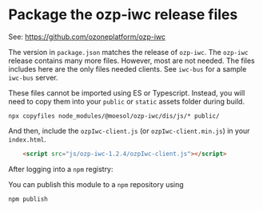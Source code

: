 # Package the ozp-iwc release files

See: https://github.com/ozoneplatform/ozp-iwc

The version in `package.json` matches the release of `ozp-iwc`.
The `ozp-iwc` release contains many more files.
However, most are not needed. The files includes here are the
only files needed clients.
See `iwc-bus` for a sample `iwc-bus` server.

These files cannot be imported using ES or Typescript.
Instead, you will need to copy them into your `public`
or `static` assets folder during build.

```
npx copyfiles node_modules/@moesol/ozp-iwc/dis/js/* public/
```

And then, include the `ozpIwc-client.js` (or `ozpIwc-client.min.js`) in your `index.html`.

```html
    <script src="js/ozp-iwc-1.2.4/ozpIwc-client.js"></script>
```

After logging into a `npm` registry:

You can publish this module to a `npm` repository using

```
npm publish
```